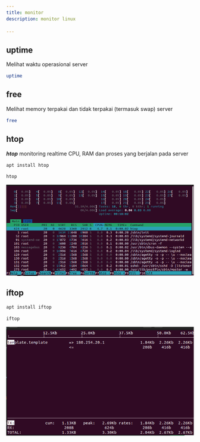 ```yaml
---
title: monitor
description: monitor linux

---
```

## uptime
Melihat waktu operasional server
```sh 
uptime
```
## free
Melihat memory terpakai dan tidak terpakai (termasuk swap) server
```sh 
free
```

## htop
***htop*** monitoring realtime CPU, RAM dan proses yang berjalan pada server

```sh
apt install htop
```
```sh
htop
```
![htop](/public/images/linux/htop.png "htop")


## iftop
```sh
apt install iftop
```
```sh
iftop
```
![iftop](/public/images/linux/iftop.png "iftop")

